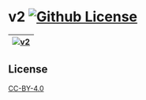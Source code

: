 v2 [![Github License](https://img.shields.io/github/license/setetres/v2.svg)](https://github.com/setetres/v2/blob/master/LICENSE)
==

| [![v2](https://setetres.s3.amazonaws.com/setetres.st/img/share-v2.png?v=1&raw=true)](http://v2.setetres.st) |
| ----------------------------------------------------------------------------------------------------------- |

License
-------

[CC-BY-4.0]

[http://v2.setetres.st]: http://v2.setetres.st
[CC-BY-4.0]: http://creativecommons.org/licenses/by/4.0
